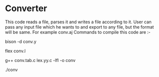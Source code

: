 Converter
=========
This code reads a file, parses it and writes a file according to it. User can pass any input file which he wants to and export to any file, but the format will be same. For example conv.aj
Commands to compile this code are :-

bison -d conv.y

flex conv.l

g++ conv.tab.c lex.yy.c -lfl -o conv

./conv
